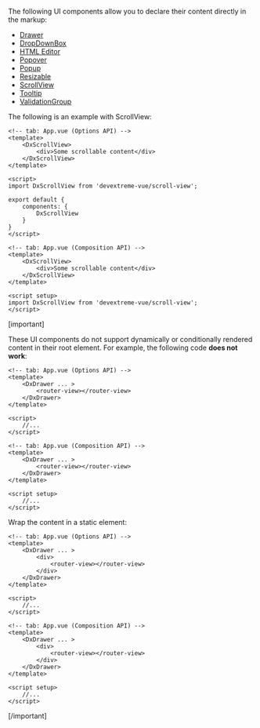 The following UI components allow you to declare their content directly in the markup:

- [Drawer](/api-reference/10%20UI%20Components/dxDrawer '/Documentation/ApiReference/UI_Components/dxDrawer/')
- [DropDownBox](/api-reference/10%20UI%20Components/dxDropDownBox '/Documentation/ApiReference/UI_Components/dxDropDownBox/')
- [HTML Editor](/api-reference/10%20UI%20Components/dxHtmlEditor '/Documentation/ApiReference/UI_Components/dxHtmlEditor/')
- [Popover](/api-reference/10%20UI%20Components/dxPopover '/Documentation/ApiReference/UI_Components/dxPopover/')
- [Popup](/api-reference/10%20UI%20Components/dxPopup '/Documentation/ApiReference/UI_Components/dxPopup/')
- [Resizable](/api-reference/10%20UI%20Components/dxResizable '/Documentation/ApiReference/UI_Components/dxResizable/')
- [ScrollView](/api-reference/10%20UI%20Components/dxScrollView '/Documentation/ApiReference/UI_Components/dxScrollView/')
- [Tooltip](/api-reference/10%20UI%20Components/dxTooltip '/Documentation/ApiReference/UI_Components/dxTooltip/')
- [ValidationGroup](/api-reference/10%20UI%20Components/dxValidationGroup '/Documentation/ApiReference/UI_Components/dxValidationGroup/')

The following is an example with ScrollView:

    <!-- tab: App.vue (Options API) -->
    <template>
        <DxScrollView>
            <div>Some scrollable content</div>
        </DxScrollView>
    </template>

    <script>
    import DxScrollView from 'devextreme-vue/scroll-view';

    export default {
        components: {
            DxScrollView
        }
    }
    </script>

    <!-- tab: App.vue (Composition API) -->
    <template>
        <DxScrollView>
            <div>Some scrollable content</div>
        </DxScrollView>
    </template>

    <script setup>
    import DxScrollView from 'devextreme-vue/scroll-view';
    </script>

[important]

These UI components do not support dynamically or conditionally rendered content in their root element. For example, the following code **does not work**:

    <!-- tab: App.vue (Options API) -->
    <template>
        <DxDrawer ... >
            <router-view></router-view>
        </DxDrawer>
    </template>

    <script>
        //...
    </script>

    <!-- tab: App.vue (Composition API) -->
    <template>
        <DxDrawer ... >
            <router-view></router-view>
        </DxDrawer>
    </template>

    <script setup>
        //...
    </script>


Wrap the content in a static element:

    <!-- tab: App.vue (Options API) -->
    <template>
        <DxDrawer ... >
            <div>
                <router-view></router-view>
            </div>
        </DxDrawer>
    </template>

    <script>
        //...
    </script>

    <!-- tab: App.vue (Composition API) -->
    <template>
        <DxDrawer ... >
            <div>
                <router-view></router-view>
            </div>
        </DxDrawer>
    </template>

    <script setup>
        //...
    </script>

[/important]